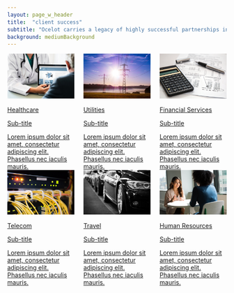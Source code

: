 ```yaml
---
layout: page_w_header
title:  "client success"
subtitle: "Ocelot carries a legacy of highly successful partnerships in multiple industries"
background: mediumBackground
---
```


<div class="container">
  <div class="content">
    <div class="columns welcome-cards">
      <div class="column is-one-third">
        <a href="/client-success/healthcare.html">
        <div class="card">
          <div class="card-image">
            <figure class="image is-5by3" style="margin: 0;">
              <img src="/assets/images/health_care_6x9.jpg" class="is-16by9" alt="Healthcare" />
            </figure>
          </div>
          <div class="card-content">
            <div class="media">
              <div class="media-content">
                <p class="title is-4">Healthcare</p>
                <p class="subtitle is-6">Sub-title</p>
              </div>
            </div>
            <div class="content">
              Lorem ipsum dolor sit amet, consectetur adipiscing elit.
              Phasellus nec iaculis mauris.
            </div>
          </div>
        </div>
        </a>
      </div>
      <div class="column is-one-third">
        <a href="/client-success/utilities.html">
        <div class="card">
          <div class="card-image">
            <figure class="image is-5by3" style="margin: 0;">
              <img src="/assets/images/utilities2-6x9.jpg" class="is-16by9" alt="Utilities" />
            </figure>
          </div>
          <div class="card-content">
            <div class="media">
              <div class="media-content">
                <p class="title is-4">Utilities</p>
                <p class="subtitle is-6">Sub-title</p>
              </div>
            </div>
            <div class="content">
              Lorem ipsum dolor sit amet, consectetur adipiscing elit.
              Phasellus nec iaculis mauris.
            </div>
          </div>
        </div>
        </a>
      </div>
      <div class="column is-one-third">
        <a href="/client-success/financial_services.html">
        <div class="card">
          <div class="card-image">
            <figure class="image is-5by3" style="margin: 0;">
              <img src="/assets/images/financials2-6x9.jpg" class="is-16by9" alt="Fin_serv" />
            </figure>
          </div>
          <div class="card-content">
            <div class="media">
              <div class="media-content">
                <p class="title is-4">Financial Services</p>
                <p class="subtitle is-6">Sub-title</p>
              </div>
            </div>
            <div class="content">
              Lorem ipsum dolor sit amet, consectetur adipiscing elit.
              Phasellus nec iaculis mauris.
            </div>
          </div>
        </div>
        </a>
      </div>
    </div>
    <div class="columns welcome-cards">
      <div class="column is-one-third">
        <a href="/client-success/telecom.html">
        <div class="card">
          <div class="card-image">
            <figure class="image is-5by3" style="margin: 0;">
              <img src="/assets/images/telecom-6x9.jpg" class="is-16by9" alt="Telecom" />
            </figure>
          </div>
          <div class="card-content">
            <div class="media">
              <div class="media-content">
                <p class="title is-4">Telecom</p>
                <p class="subtitle is-6">Sub-title</p>
              </div>
            </div>
            <div class="content">
              Lorem ipsum dolor sit amet, consectetur adipiscing elit.
              Phasellus nec iaculis mauris.
            </div>
          </div>
        </div>
        </a>
      </div>
      <div class="column is-one-third">
        <a href="/client-success/travel.html">
        <div class="card">
          <div class="card-image">
            <figure class="image is-5by3" style="margin: 0;">
              <img src="/assets/images/travel-6x9.jpg" class="is-16by9" alt="Travel" />
            </figure>
          </div>
          <div class="card-content">
            <div class="media">
              <div class="media-content">
                <p class="title is-4">Travel</p>
                <p class="subtitle is-6">Sub-title</p>
              </div>
            </div>
            <div class="content">
              Lorem ipsum dolor sit amet, consectetur adipiscing elit.
              Phasellus nec iaculis mauris.
            </div>
          </div>
        </div>
        </a>
      </div>
      <div class="column is-one-third">
        <a href="/client-success/hr.html">
        <div class="card">
          <div class="card-image">
            <figure class="image is-5by3" style="margin: 0;">
              <img src="/assets/images/hr.jpg" class="is-16by9" alt="HR" />
            </figure>
          </div>
          <div class="card-content">
            <div class="media">
              <div class="media-content">
                <p class="title is-4">Human Resources</p>
                <p class="subtitle is-6">Sub-title</p>
              </div>
            </div>
            <div class="content">
              Lorem ipsum dolor sit amet, consectetur adipiscing elit.
              Phasellus nec iaculis mauris.
            </div>
          </div>
        </div>
        </a>
      </div>
    </div>
  </div>
</div>